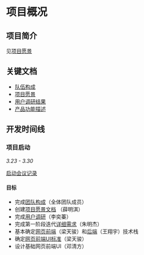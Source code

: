 # 项目概况

## 项目简介

见[项目愿景](./vision.md)

## 关键文档

- [队伍构成](./team-profile.md)
- [项目愿景](./vision.md)
- [用户调研结果](./investigation.md)
- [产品功能描述](./product.md)

## 开发时间线

### 项目启动

_3.23 - 3.30_

[启动会议记录](../meeting-mind-graphs/3-23-2018-inception.pdf)

#### 目标

- 完成[团队构成](./team-profile.md)（全体团队成员）
- 创建[项目愿景文档](./vision) （薛明淇）
- 完成[用户调研](./investigation)（李奕蓁）
- 完成第一阶段迭代[详细需求](./product.md)（朱明杰） 
- 基本确定[网页前端](../technical-docs/web-frontend-tech-stack.md)（梁天骏）和[后端](../technical-doc/backend-tech-stack.md)（王翔宇）技术栈
- 确定[网页前端UI标准](../technical-doc/web-ui-standard.md)（梁天骏）
- 设计基础网页前端UI（邓清方）





